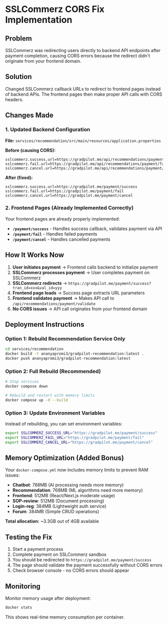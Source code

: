 # SSLCommerz CORS Fix Implementation

## Problem
SSLCommerz was redirecting users directly to backend API endpoints after payment completion, causing CORS errors because the redirect didn't originate from your frontend domain.

## Solution
Changed SSLCommerz callback URLs to redirect to frontend pages instead of backend APIs. The frontend pages then make proper API calls with CORS headers.

## Changes Made

### 1. Updated Backend Configuration
**File:** `services/recommendation/src/main/resources/application.properties`

**Before (causing CORS):**
```properties
sslcommerz.success.url=https://gradpilot.me/api/recommendations/payment/success
sslcommerz.fail.url=https://gradpilot.me/api/recommendations/payment/fail  
sslcommerz.cancel.url=https://gradpilot.me/api/recommendations/payment/cancel
```

**After (fixed):**
```properties
sslcommerz.success.url=https://gradpilot.me/payment/success
sslcommerz.fail.url=https://gradpilot.me/payment/fail
sslcommerz.cancel.url=https://gradpilot.me/payment/cancel
```

### 2. Frontend Pages (Already Implemented Correctly)
Your frontend pages are already properly implemented:

- **`/payment/success`** - Handles success callback, validates payment via API
- **`/payment/fail`** - Handles failed payments
- **`/payment/cancel`** - Handles cancelled payments

## How It Works Now

1. **User initiates payment** → Frontend calls backend to initialize payment
2. **SSLCommerz processes payment** → User completes payment on SSLCommerz
3. **SSLCommerz redirects** → `https://gradpilot.me/payment/success?tran_id=xxx&val_id=yyy`
4. **Frontend page loads** → Success page extracts URL parameters
5. **Frontend validates payment** → Makes API call to `/api/recommendations/payment/validate`
6. **No CORS issues** → API call originates from your frontend domain

## Deployment Instructions

### Option 1: Rebuild Recommendation Service Only
```bash
cd services/recommendation
docker build -t ananyapromi3/gradpilot-recommendation:latest .
docker push ananyapromi3/gradpilot-recommendation:latest
```

### Option 2: Full Rebuild (Recommended)
```bash
# Stop services
docker compose down

# Rebuild and restart with memory limits
docker compose up -d --build
```

### Option 3: Update Environment Variables
Instead of rebuilding, you can set environment variables:
```bash
export SSLCOMMERZ_SUCCESS_URL="https://gradpilot.me/payment/success"
export SSLCOMMERZ_FAIL_URL="https://gradpilot.me/payment/fail"  
export SSLCOMMERZ_CANCEL_URL="https://gradpilot.me/payment/cancel"
```

## Memory Optimization (Added Bonus)

Your `docker-compose.yml` now includes memory limits to prevent RAM issues:

- **Chatbot**: 768MB (AI processing needs more memory)
- **Recommendation**: 768MB (ML algorithms need more memory)  
- **Frontend**: 512MB (React/Next.js moderate usage)
- **SOP-review**: 512MB (Document processing)
- **Login-reg**: 384MB (Lightweight auth service)
- **Forum**: 384MB (Simple CRUD operations)

**Total allocation:** ~3.3GB out of 4GB available

## Testing the Fix

1. Start a payment process
2. Complete payment on SSLCommerz sandbox
3. You should be redirected to `https://gradpilot.me/payment/success`
4. The page should validate the payment successfully without CORS errors
5. Check browser console - no CORS errors should appear

## Monitoring

Monitor memory usage after deployment:
```bash
docker stats
```

This shows real-time memory consumption per container.
